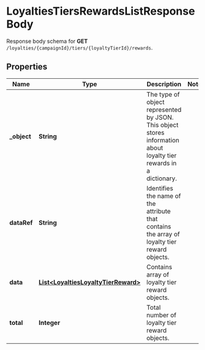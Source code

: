 

# LoyaltiesTiersRewardsListResponseBody

Response body schema for **GET** `/loyalties/{campaignId}/tiers/{loyaltyTierId}/rewards`.

## Properties

| Name | Type | Description | Notes |
|------------ | ------------- | ------------- | -------------|
|**_object** | **String** | The type of object represented by JSON. This object stores information about loyalty tier rewards in a dictionary. |  |
|**dataRef** | **String** | Identifies the name of the attribute that contains the array of loyalty tier reward objects. |  |
|**data** | [**List&lt;LoyaltiesLoyaltyTierReward&gt;**](LoyaltiesLoyaltyTierReward.md) | Contains array of loyalty tier reward objects. |  |
|**total** | **Integer** | Total number of loyalty tier reward objects. |  |



